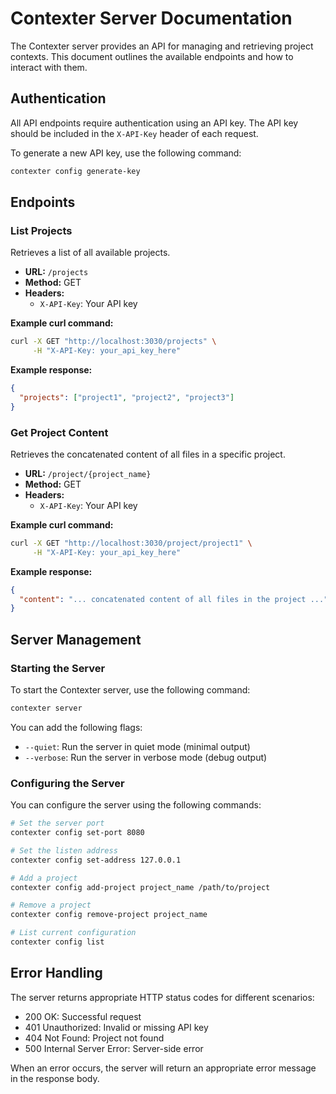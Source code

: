 # Contexter Server Documentation

The Contexter server provides an API for managing and retrieving project contexts. This document outlines the available endpoints and how to interact with them.

## Authentication

All API endpoints require authentication using an API key. The API key should be included in the `X-API-Key` header of each request.

To generate a new API key, use the following command:

```bash
contexter config generate-key
```

## Endpoints

### List Projects

Retrieves a list of all available projects.

- **URL:** `/projects`
- **Method:** GET
- **Headers:**
  - `X-API-Key`: Your API key

**Example curl command:**

```bash
curl -X GET "http://localhost:3030/projects" \
     -H "X-API-Key: your_api_key_here"
```

**Example response:**

```json
{
  "projects": ["project1", "project2", "project3"]
}
```

### Get Project Content

Retrieves the concatenated content of all files in a specific project.

- **URL:** `/project/{project_name}`
- **Method:** GET
- **Headers:**
  - `X-API-Key`: Your API key

**Example curl command:**

```bash
curl -X GET "http://localhost:3030/project/project1" \
     -H "X-API-Key: your_api_key_here"
```

**Example response:**

```json
{
  "content": "... concatenated content of all files in the project ..."
}
```

## Server Management

### Starting the Server

To start the Contexter server, use the following command:

```bash
contexter server
```

You can add the following flags:
- `--quiet`: Run the server in quiet mode (minimal output)
- `--verbose`: Run the server in verbose mode (debug output)

### Configuring the Server

You can configure the server using the following commands:

```bash
# Set the server port
contexter config set-port 8080

# Set the listen address
contexter config set-address 127.0.0.1

# Add a project
contexter config add-project project_name /path/to/project

# Remove a project
contexter config remove-project project_name

# List current configuration
contexter config list
```

## Error Handling

The server returns appropriate HTTP status codes for different scenarios:

- 200 OK: Successful request
- 401 Unauthorized: Invalid or missing API key
- 404 Not Found: Project not found
- 500 Internal Server Error: Server-side error

When an error occurs, the server will return an appropriate error message in the response body.